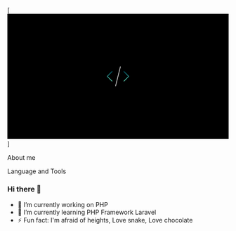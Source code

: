 [![Header](https://github.com/Qadriddin-dev/Qadriddin-dev/blob/main/assets/code.png)]

About me

Language and Tools

### Hi there 👋
- 🔭 I’m currently working on PHP
- 🌱 I’m currently learning PHP Framework Laravel
- ⚡ Fun fact: I'm afraid of heights, Love snake, Love chocolate



